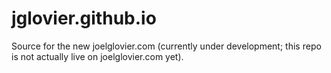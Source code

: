 jglovier.github.io
==================

Source for the new joelglovier.com (currently under development; this repo is not actually live on joelglovier.com yet).
